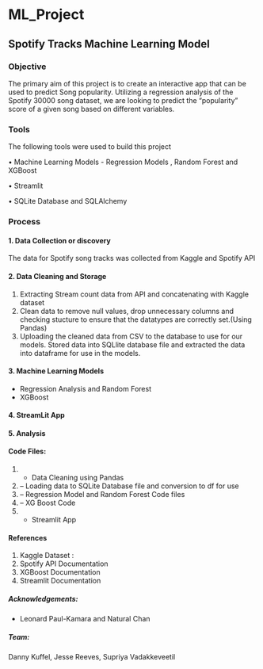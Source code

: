 # ML_Project

## Spotify Tracks Machine Learning Model

### Objective

The primary aim of this project is to create an interactive app that can be used to predict Song popularity. Utilizing a regression analysis of the Spotify 30000 song dataset, we are looking to predict the “popularity” score of a given song based on different variables.

### Tools
The following tools were used to build this project

•	Machine Learning Models - Regression Models , Random Forest and XGBoost

•	Streamlit

•	SQLite Database and SQLAlchemy

### Process
#### 1. Data Collection or discovery
The data for Spotify song tracks was collected from Kaggle and Spotify API

#### 2. Data Cleaning and Storage
1. Extracting Stream count data from API and concatenating with Kaggle dataset
2. Clean data to remove null values, drop unnecessary columns and checking stucture to ensure that the datatypes are correctly set.(Using Pandas)
3. Uploading the cleaned data from CSV to the database to use for our models. Stored data into SQLlite database file and extracted the data into dataframe for use in the models.

#### 3. Machine Learning Models
-	Regression Analysis and Random Forest
-	XGBoost 

#### 4. StreamLit App

#### 5. Analysis 

#### Code Files:
1.   - Data Cleaning using Pandas
2.	 – Loading data to SQLite Database file and conversion to df for use
3.	 – Regression Model and Random Forest Code files
4.	 – XG Boost Code
5.	 - Streamlit App

#### References
1. Kaggle Dataset : [
](https://www.kaggle.com/datasets/joebeachcapital/30000-spotify-songs )
2. Spotify API Documentation
3. XGBoost Documentation
4. Streamlit Documentation

##### Acknowledgements:
- Leonard Paul-Kamara and Natural Chan

##### Team:
Danny Kuffel, Jesse Reeves, Supriya Vadakkeveetil
